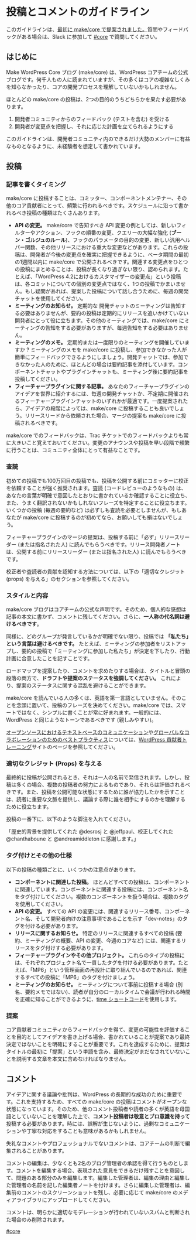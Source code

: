 <!--
# Post &amp; Comment Guidelines
-->

# 投稿とコメントのガイドライン

<!--
These guidelines were [initially proposed on make/core](https://make.wordpress.org/core/2015/09/30/proposal-makecore-post-guidelines/). If you have questions or feedback, please join Slack and ask in [#core](https://wordpress.slack.com/messages/C02RQBWTW).
-->

このガイドラインは、[最初に make/core で提案されました。](https://make.wordpress.org/core/2015/09/30/proposal-makecore-post-guidelines/)質問やフィードバックがある場合は、Slack に参加して [#core](https://wordpress.slack.com/messages/C02RQBWTW) で質問してください。

<!--
## Introduction
-->

## はじめに

<!--
The Make WordPress Core Blog (make/core) is the official blog of the WordPress core team. It is read by thousands of people, many of whom may not know the intricacies of core, or understand the process of core development.
-->

Make WordPress Core ブログ (make/core) は、WordPress コアチームの公式ブログです。何千人もの人に読まれていますが、その多くはコアの複雑なしくみを知らなかったり、コアの開発プロセスを理解していないかもしれません。

<!--
Most make/core posts must serve one of two goals:
-->

ほとんどの make/core の投稿は、2つの目的のうちどちらかを果たす必要があります。

<!--
1.  Generate feedback (including testing) from the developer community
2.  Ensure developers know about changes and can plan accordingly
-->

1.  開発者コミュニティからのフィードバック (テストを含む) を受ける
2.  開発者が変更点を把握し、それに応じた計画を立てられるようにする

<!--
In order to ensure the best experience possible for the developer community, the guidelines on this page are written with unexperienced readers in mind.
-->

このガイドラインは、開発者コミュニティ内のできるだけ大勢のメンバーに有益なものとなるように、未経験者を想定して書かれています。

<!--
## Posting
-->

## 投稿

<!--
### When to write a post
-->

### 記事を書くタイミング

<!--
Posting on make/core should be a common occurrence for committers, component maintainers, and other core contributors. There are many kinds of posts that should be written on a schedule:
-->

make/core に投稿することは、コミッター、コンポーネントメンテナー、その他のコア貢献者にとって、頻繁に行われるべきです。スケジュールに沿って書かれるべき投稿の種類はたくさんあります。

<!--
*   **API changes.** There are a few examples of API changes that should be announced on make/core, including: new filters/actions, changed order of hooks, substantial enhancements to queries (the *Boone Gorges Rule*), changing the purpose of a parameter in a hook, new general helper functions, or any other significant changes in a release. These posts should be published on make/core within the first week of the beta period to ensure developers are aware of any upcoming changes.Grouping related changes into one post to accepted, so long as the post does not become too long. For example, a single post called “Customizer changes in WordPress 4.2” is fine, rather than individual changes about each commit. If in doubt, use the weekly devchat to discuss your proposed post(s).
*   **Meeting announcements.** Regular devchat meetings do not need to be announced, but an agenda post is helpful to developers who do not regularly follow the release. Other meetings should receive an initial post on make/core announcing the meeting, but do not need weekly announcements.
*   **Meeting notes.** Do you hold regular or one-off meetings? Post notes from your meeting on make/core to ensure those that couldn’t attend have an easy way to provide feedback. Devchats almost always receive an accompanying summary post for those who can’t attend. Component chats and feature plugin chats should also have summary posts after meetings.
*   **Feature Plugin-related posts.** Introducing your feature plugin idea to the world is best done at a weekly devchat or one of the semi-regular feature plugin chats. Once proposed, a post on make/core can make sense, depending on the stage of the idea. Merge proposals should also make their way to make/core, when asked for from a release lead.
-->

*   **API の変更。** make/core で告知すべき API 変更の例としては、新しいフィルターやアクション、フックの順番の変更、クエリーの大幅な強化 (**ブーン・ゴルジュのルール**)、フックのパラメータの目的の変更、新しい汎用ヘルパー関数、その他リリースにおける重大な変更などがあります。これらの投稿は、開発者が今後の変更点を確実に把握できるように、ベータ期間の最初の1週間以内に make/core で公開されるべきです。関連する変更点をひとつの投稿にまとめることは、投稿が長くなり過ぎない限り、認められます。たとえば、「WordPress 4.2におけるカスタマイザーの変更点」という投稿は、各コミットについての個別の変更点ではなく、1つの投稿でかまいません。もし疑問があれば、提案した投稿について話し合うために、毎週の開発チャットを使用してください。
*   **ミーティングのお知らせ。** 定期的な 開発チャットのミーティングは告知する必要はありませんが、要約の投稿は定期的にリリースを追いかけていない開発者にとって役に立ちます。その他のミーティングでは、make/core にミーティングの告知をする必要がありますが、毎週告知をする必要はありません。
*   **ミーティングのメモ。** 定期的または一度限りのミーティングを開催していますか ? ミーティングのメモを make/core に投稿し、参加できなかった人が簡単にフィードバックできるようにしましょう。開発チャットでは、参加できなかった人のために、ほとんどの場合は要約記事を添付しています。コンポーネントチャットやプラグインチャットも、ミーティング後に要約記事を投稿してください。
*   **フィーチャープラグインに関する記事。** あなたのフィーチャープラグインのアイデアを世界に紹介するには、毎週の開発チャットか、不定期に開催されるフィーチャープラグインチャットのいずれかが最適です。一度提案されたら、アイデアの段階によっては、make/core に投稿することも良いでしょう。リリースリードから依頼された場合、マージの提案も make/core に投稿されるべきです。

<!--
Keep in mind that feedback on make/core will almost always be greater than that in Trac tickets. Announcing changes and posting early and often is helpful to the entire community.
-->

make/core でのフィードバックは、Trac チケットでのフィードバックよりも常に大きいこと覚えておいてください。変更のアナウンスや投稿を早い段階で頻繁に行うことは、コミュニティ全体にとって有益なことです。

<!--
### Peer Review
-->

### 査読

<!--
Whether it’s your first time posting or your millionth, it is strongly encouraged to ask a committer to proofread a post before publishing it. Peer review (like code review) helps make sure your words are clear and working as intended, but also helps identify any phrases that might not translate well. Some posts (like weekly agendas) do not necessarily need peer review, but if it’s your first few times posting on make/core, it doesn’t hurt to ask.
-->

初めての投稿でも100万回目の投稿でも、投稿を公開する前にコミッターに校正を依頼することが強く推奨されます。査読 (コードレビューのようなもの) は、あなたの言葉が明確で意図したとおりに書かれているか確認することに役立ち、また、うまく翻訳されないかもしれないフレーズを特定することに役立ちます。いくつかの投稿 (毎週の要約など) は必ずしも査読を必要としませんが、もしあなたが make/core に投稿するのが初めてなら、お願いしても損はないでしょう。

<!--
Feature plugin merge proposals should *always* be read by the release lead (or designee) before posting. Release devnotes should be read by the release lead (or designee) before publishing.
-->

フィーチャープラグインのマージの提案は、投稿する前に「必ず」リリースリーダー (または指名された人) に読んでもらうべきです。リリース開発者ノートは、公開する前にリリースリーダー (または指名された人) に読んでもらうべきです。

<!--
See the Giving Proper Credit (Props) section below for information on how to make sure the proofreaders/peer reviewers are recognized.
-->

校正者や査読者の貢献を認知する方法については、以下の「適切なクレジット (props) を与える」のセクションを参照してください。

<!--
### Style and Substance
-->

### スタイルと内容

<!--
The make/core blog is the official voice of the core team. As a result, you should keep your personal thoughts out of the body of the post, leaving them for the comments. Furthermore, **first person pronouns should be avoided**.
-->

make/core ブログはコアチームの公式な声明です。そのため、個人的な感想は記事の本文に書かず、コメントに残してください。さらに、**一人称の代名詞は避けるべきです**。

<!--
Similarly, **the word “we” should be avoided** in posts, unless its made very clear which group is speaking. An example of this is listing attendees of a meeting and, in the summary post, noting that “we, those present at the meeting” made a decision or agreed on a plan of action.
-->

同様に、どのグループが発言しているかが明確でない限り、投稿では **「私たち」という言葉は避けるべきです。** たとえば、ミーティングの参加者をリストアップし、要約の投稿で「ミーティングに参加した私たち」が決定を下したり、行動計画に合意したことを記すことです。

<!--
If you’re proposing a roadmap or making a request for comments, make sure to **highlight the draft/proposal status** in both the title and opening paragraph. This helps to avoid confusion about the status of your proposal.
-->

ロードマップを提案したり、コメントを求めたりする場合は、タイトルと冒頭の段落の両方で、**ドラフトや提案のステータスを強調してください。** これにより、提案のステータスに関する混乱を避けることができます。

<!--
Many people reading make/core don’t speak English as a first language. Keep that in mind when deciding how to phrase your post. For make/core, it’s always better to write simple instead of smart. In general, the tone should be similar to WordPress: Friendly.
-->

make/core を読んでいる人の多くは、英語を第一言語としていません。そのことを念頭に置いて、投稿のフレーズを決めてください。make/core では、スマートではなく、シンプルに書くことが常に好まれます。一般的には、WordPress と同じようなトーンであるべきです (親しみやすい)。

<!--
*Check out the [Text-based Communication in Open Source](https://wordpress.org/contributor-training/lesson/text-based-communication-in-open-source/) and [Best Practices for Global Collaboration](https://wordpress.org/contributor-training/lesson/best-practices-for-global-collaboration/) pages on the [WordPress Contributor Training](https://wordpress.org/contributor-training/) site for more tips and best practices.*
-->

[オープンソースにおけるテキストベースのコミュニケーション](https://wordpress.org/contributor-training/lesson/text-based-communication-in-open-source/)や[グローバルなコラボレーションのためのベストプラクティス](https://wordpress.org/contributor-training/lesson/best-practices-for-global-collaboration/)については、[WordPress 貢献者トレーニング](https://wordpress.org/contributor-training/)サイトのページを参照してください。

<!--
### Giving Proper Credit (Props)
-->

### 適切なクレジット (Props) を与える

<!--
When a post is finally published, it goes out under one person’s name. However, posts are often the combined efforts of several contributors who deserve to be recognized. Noting who helped bring a post to a publishable state can also provide important context to readers and helps them understand who they would be addressing in discussion.
-->

最終的に投稿が公開されるとき、それは一人の名前で発信されます。しかし、投稿は多くの場合、複数の投稿者の努力によるものであり、それらは評価されるべきです。また、投稿を公開可能な状態にするために誰が協力したかを示すことは、読者に重要な文脈を提供し、議論する際に誰を相手にするのかを理解するために役立ちます。

<!--
At the bottom of your post, include a footnote like so:
-->

投稿の一番下に、以下のような脚注を入れてください。

<!--
*Props @desrosj and @jeffpaul for providing historical background, @chanthaboune and @andreamiddleton for proofreading.*
-->

「歴史的背景を提供してくれた @desrosj と @jeffpaul、校正してくれた @chanthaboune と @andreamiddleton に感謝します。」

<!--
### Tagging and Other Specifics
-->

### タグ付けとその他の仕様

<!--
For each of the following types of post, there are some things to keep in mind:
-->

以下の投稿の種類ごとに、いくつかの注意点があります。

<!--
*   **Component-related posts.** Almost all posts relate to a component. Please tag component-related posts with the component name. If your post covers multiple components, use multiple tags!
*   **API changes.** All API changes should be tagged with the related release number, the component name, and “dev-notes” to indicate that it is a note for developers.
*   **Release announcements.** All posts related to a specific release – including agendas, meeting summaries, API changes, week in core, etc – should be tagged with the related release.
*   **Feature plugins and other projects.** Each of these type of post should be consistently tagged with a project name. For example, if you’re working on a redesign of the admin called “MP6,” tag all related posts with MP6.
*   **Meeting announcements.** When posting about a meeting ahead of time (aka, not summary notes), use the [time shortcode](https://make.wordpress.org/meta/2013/04/03/time-shortcode-for-make-p2s/) so that readers know exactly when the meeting will take place in their local time.
-->

*   **コンポーネントに関連した投稿。** ほとんどすべての投稿は、コンポーネントに関連しています。コンポーネントに関連する投稿には、コンポーネント名をタグ付けしてください。複数のコンポーネントを扱う場合は、複数のタグを使用してください。
*   **API の変更。** すべての API の変更には、関連するリリース番号、コンポーネント名、そして開発者向けの注意事項であることを示す「dev-notes」のタグを付ける必要があります。
*   **リリースに関するお知らせ。** 特定のリリースに関連するすべての投稿 (要約、ミーティングの概要、API の変更、今週のコアなど) には、関連するリリースをタグ付けする必要があります。
*   **フィーチャープラグインやその他プロジェクト。** これらのタイプの投稿には、それぞれプロジェクト名で一貫したタグを付ける必要があります。たとえば、「MP6」という管理画面の再設計に取り組んでいるのであれば、関連するすべての投稿に「MP6」のタグを付けましょう。
*   **ミーティングのお知らせ。** ミーティングについて事前に投稿する場合 (別名、要約メモではない)、読者が自分のローカルタイムで会議が行われる時間を正確に知ることができるように、[time ショートコード](https://make.wordpress.org/meta/2013/04/03/time-shortcode-for-make-p2s/)を使用します。

<!--
### Proposals
-->

### 提案

<!--
When writing up an idea aimed at generating feedback and assessing a potential change from the core contributor community it is important that it is clear that what is being written is a proposal and not a final decision. To help achieve that, proposals must include the word “Proposal” at the start of the title and include text in the body explaining that a final decision has not yet been made.
-->

コア貢献者コミュニティからフィードバックを得て、変更の可能性を評価することを目的としてアイデアを書き上げる場合、書かれていることが提案であり最終決定ではないことを明確にすることが重要です。これを達成するために、提案はタイトルの最初に「提案」という単語を含み、最終決定がまだなされていないことを説明する文章を本文に含めなければなりません。

<!--
## Comments
-->

## コメント

<!--
Discussion and criticism of ideas are important to the long-term success of WordPress. In support of this, all make/core posts have open comments. As a result, **commenters should be respectful and professional**, understanding that many other commenters and readers do not speak English as a first language. At times, it may make sense to over-communicate and be extra polite to ensure no misunderstandings occur.
-->

アイデアに関する議論や批判は、WordPress の長期的な成功のために重要です。これを支持するため、すべての make/core の投稿はコメントがオープンな状態になっています。そのため、他のコメント投稿者や読者の多くが英語を母国語としていないことを理解した上で、**コメント投稿者は敬意とプロ意識を持って**投稿する必要があります。時には、誤解が生じないように、過剰なコミュニケーションや丁寧な対応をすることも意味があるかもしれません。

<!--
If a comment is disrespectful and/or unprofessional, it may be edited at the discretion of the core team.
-->

失礼なコメントやプロフェッショナルでないコメントは、コアチームの判断で編集されることがあります。

<!--
Editing of a comment will be done with the approval of at least two blog administrators. When a comment is edited, only the offending section will be edited with the intent of retaining as much of the expressed opinion. The administrators who edit the offending comment will add an editor’s note stating the reason for editing and the names of the administrators who took action. Additionally, the administrator doing the editing should retain a screenshot of the unedited comment, which can be uploaded to the Media Library on make/core, if necessary.
-->

コメントの編集は、少なくとも2名のブログ管理者の承認を得て行うものとします。コメントを編集する場合、表現された意見をできるだけ残すことを意図して、問題のある部分のみを編集します。編集した管理者は、編集の理由と編集した管理者の名前を記した編集者ノートを付けます。さらに編集した管理者は、編集前のコメントのスクリーンショットを残し、必要に応じて make/core のメディアライブラリにアップロードしてください。

<!--
Comments will only be deleted when the offending comment is clearly spam that was not properly moderated.
-->

コメントは、明らかに適切なモデレーションが行われていないスパムと判断された場合のみ削除されます。

[#core](https://make.wordpress.org/core/tag/core/)
